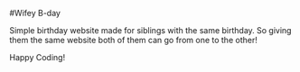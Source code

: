 #Wifey B-day

Simple birthday website made for siblings with the same birthday. So giving them the same website both of them can go from one to the other!

Happy Coding!
